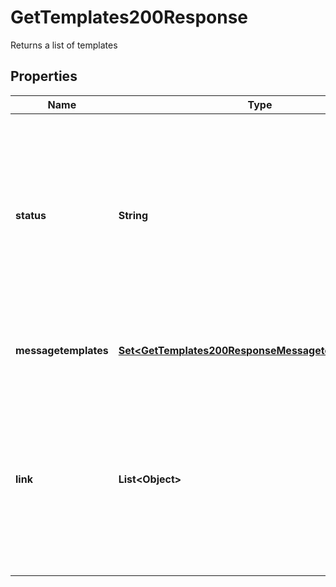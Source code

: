 

# GetTemplates200Response

Returns a list of templates

## Properties

| Name | Type | Description | Notes |
|------------ | ------------- | ------------- | -------------|
|**status** | **String** | Provides the total number of records fetched. This attribute may return \&quot;No records found\&quot; when there are no message templates available. |  [readonly] |
|**messagetemplates** | [**Set&lt;GetTemplates200ResponseMessagetemplatesInner&gt;**](GetTemplates200ResponseMessagetemplatesInner.md) | Specifies the name of the message template |  [readonly] |
|**link** | **List&lt;Object&gt;** | Provides a list of URLs that can be used to manipulate or access the message template. This following attribute may return an empty array. |  [readonly] |



